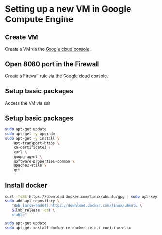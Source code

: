 # Setting up a new VM in Google Compute Engine

## Create VM

Create a VM via the [Google cloud console](https://console.cloud.google.com).

## Open 8080 port in the Firewall

Create a Firewall rule via the [Google cloud console](https://console.cloud.google.com).

## Setup basic packages

Access the VM via ssh

## Setup basic packages

```bash
sudo apt-get update
sudo apt-get -y upgrade
sudo apt-get -y install \
    apt-transport-https \
    ca-certificates \
    curl \
    gnupg-agent \
    software-properties-common \
    apache2-utils \
    git
```

## Install docker

```bash
curl -fsSL https://download.docker.com/linux/ubuntu/gpg | sudo apt-key add -
sudo add-apt-repository \
   "deb [arch=amd64] https://download.docker.com/linux/ubuntu \
   $(lsb_release -cs) \
   stable"

sudo apt-get update
sudo apt-get install docker-ce docker-ce-cli containerd.io
```